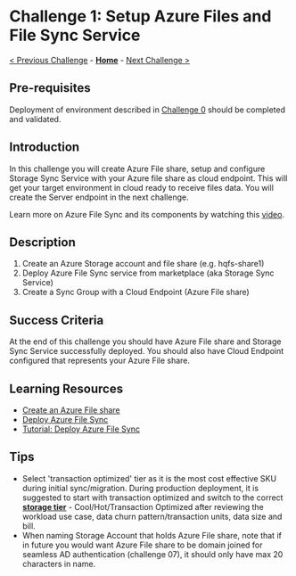 # Challenge 1: Setup Azure Files and File Sync Service

[< Previous Challenge](./Challenge-00-lab_setup.md) - **[Home](../README.md)** - [Next Challenge >](./Challenge-02-server_endpoints.md)

## Pre-requisites
Deployment of environment described in [Challenge 0](./Challenge-00-lab_setup.md) should be completed and validated.

## Introduction
In this challenge you will create Azure File share, setup and configure Storage Sync Service with your Azure file share as cloud endpoint. This will get your target environment in cloud ready to receive files data. You will create the Server endpoint in the next challenge.

Learn more on Azure File Sync and its components by watching this [video](https://www.youtube.com/watch?v=Zm2w8-TRn-o).

## Description

1. Create an Azure Storage account and file share (e.g. hqfs-share1)
1. Deploy Azure File Sync service from marketplace (aka Storage Sync Service)
1. Create a Sync Group with a Cloud Endpoint (Azure File share)

## Success Criteria

At the end of this challenge you should have Azure File share and Storage Sync Service successfully deployed. You should also have Cloud Endpoint configured that represents your Azure File share.

## Learning Resources

- [Create an Azure File share](https://docs.microsoft.com/azure/storage/files/storage-how-to-create-file-share?tabs=azure-portal)
- [Deploy Azure File Sync](https://docs.microsoft.com/azure/storage/file-sync/file-sync-deployment-guide)
- [Tutorial: Deploy Azure File Sync](https://docs.microsoft.com/azure/storage/files/storage-sync-files-extend-servers#deploy-the-service)

## Tips

- Select 'transaction optimized' tier as it is the most cost effective SKU during initial sync/migration. During production deployment, it is suggested to start with transaction optimized and switch to the correct **[storage tier](https://docs.microsoft.com/azure/storage/files/storage-files-planning#storage-tiers)** - Cool/Hot/Transaction Optimized after reviewing the workload use case, data churn pattern/transaction units, data size and bill.
- When naming Storage Account that holds Azure File share, note that if in future you would want Azure File share to be domain joined for seamless AD authentication (challenge 07), it should only have max 20 characters in name.